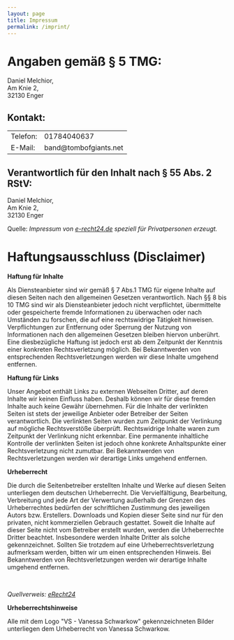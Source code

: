```yaml
---
layout: page
title: Impressum
permalink: /imprint/
---
```


# Angaben gemäß § 5 TMG:

Daniel Melchior,<br>
Am Knie 2,<br>
32130 Enger

## Kontakt:

<table>
<tbody>
<tr>
<td>Telefon:</td>
<td>01784040637</td>
</tr>
<tr>
<td>E-Mail:</td>
<td>band@tombofgiants.net</td>
</tr>
</tbody>
</table>

## Verantwortlich für den Inhalt nach § 55 Abs. 2 RStV:

Daniel Melchior,<br>
Am Knie 2,<br>
32130 Enger

Quelle: _Impressum von [e-recht24.de](http://www.e-recht24.de) speziell für Privatpersonen erzeugt._

# Haftungsausschluss (Disclaimer)

**Haftung für Inhalte**

Als Diensteanbieter sind wir gemäß § 7 Abs.1 TMG für eigene Inhalte auf diesen Seiten nach den allgemeinen Gesetzen verantwortlich. Nach §§ 8 bis 10 TMG sind wir als Diensteanbieter jedoch nicht verpflichtet, übermittelte oder gespeicherte fremde Informationen zu überwachen oder nach Umständen zu forschen, die auf eine rechtswidrige Tätigkeit hinweisen. Verpflichtungen zur Entfernung oder Sperrung der Nutzung von Informationen nach den allgemeinen Gesetzen bleiben hiervon unberührt. Eine diesbezügliche Haftung ist jedoch erst ab dem Zeitpunkt der Kenntnis einer konkreten Rechtsverletzung möglich. Bei Bekanntwerden von entsprechenden Rechtsverletzungen werden wir diese Inhalte umgehend entfernen.

**Haftung für Links**

Unser Angebot enthält Links zu externen Webseiten Dritter, auf deren Inhalte wir keinen Einfluss haben. Deshalb können wir für diese fremden Inhalte auch keine Gewähr übernehmen. Für die Inhalte der verlinkten Seiten ist stets der jeweilige Anbieter oder Betreiber der Seiten verantwortlich. Die verlinkten Seiten wurden zum Zeitpunkt der Verlinkung auf mögliche Rechtsverstöße überprüft. Rechtswidrige Inhalte waren zum Zeitpunkt der Verlinkung nicht erkennbar. Eine permanente inhaltliche Kontrolle der verlinkten Seiten ist jedoch ohne konkrete Anhaltspunkte einer Rechtsverletzung nicht zumutbar. Bei Bekanntwerden von Rechtsverletzungen werden wir derartige Links umgehend entfernen.

**Urheberrecht**

Die durch die Seitenbetreiber erstellten Inhalte und Werke auf diesen Seiten unterliegen dem deutschen Urheberrecht. Die Vervielfältigung, Bearbeitung, Verbreitung und jede Art der Verwertung außerhalb der Grenzen des Urheberrechtes bedürfen der schriftlichen Zustimmung des jeweiligen Autors bzw. Erstellers. Downloads und Kopien dieser Seite sind nur für den privaten, nicht kommerziellen Gebrauch gestattet. Soweit die Inhalte auf dieser Seite nicht vom Betreiber erstellt wurden, werden die Urheberrechte Dritter beachtet. Insbesondere werden Inhalte Dritter als solche gekennzeichnet. Sollten Sie trotzdem auf eine Urheberrechtsverletzung aufmerksam werden, bitten wir um einen entsprechenden Hinweis. Bei Bekanntwerden von Rechtsverletzungen werden wir derartige Inhalte umgehend entfernen.

&nbsp;

_Quellverweis: [eRecht24](http://www.e-recht24.de/muster-disclaimer.html)_

**Urheberrechtshinweise**

Alle mit dem Logo "VS - Vanessa Schwarkow" gekennzeichneten Bilder unterliegen dem Urheberrecht von Vanessa Schwarkow.